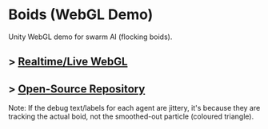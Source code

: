 # Boids (WebGL Demo)

Unity WebGL demo for swarm AI (flocking boids).

## \> [Realtime/Live WebGL](https://mirzabeig.github.io/Boids-WebGL/)
## \> [Open-Source Repository](https://github.com/MirzaBeig/Boids)

Note: If the debug text/labels for each agent are jittery,
it's because they are tracking the actual boid, not the smoothed-out particle (coloured triangle).
